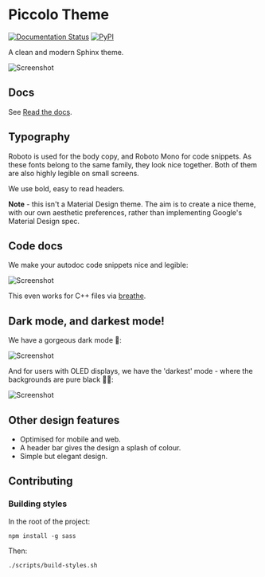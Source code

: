 # Piccolo Theme

[![Documentation Status](https://readthedocs.org/projects/piccolo-theme/badge/?version=latest)](https://piccolo-theme.readthedocs.io/en/latest/?badge=latest)
[![PyPI](https://img.shields.io/pypi/v/piccolo-theme?color=%2334D058&label=pypi)](https://pypi.org/project/piccolo-theme/)

A clean and modern Sphinx theme.

![Screenshot](https://raw.githubusercontent.com/piccolo-orm/piccolo_theme/master/docs/screenshots/docs.png)

## Docs

See [Read the docs](https://piccolo-theme.readthedocs.io/en/latest/).

## Typography

Roboto is used for the body copy, and Roboto Mono for code snippets. As these
fonts belong to the same family, they look nice together. Both of them are
also highly legible on small screens.

We use bold, easy to read headers.

**Note** - this isn't a Material Design theme. The aim is to create a nice
theme, with our own aesthetic preferences, rather than implementing Google's
Material Design spec.

## Code docs

We make your autodoc code snippets nice and legible:

![Screenshot](https://raw.githubusercontent.com/piccolo-orm/piccolo_theme/master/docs/screenshots/api_docs.png)

This even works for C++ files via [breathe](https://breathe.readthedocs.io/en/latest/).

## Dark mode, and darkest mode!

We have a gorgeous dark mode 🥷:

![Screenshot](https://raw.githubusercontent.com/piccolo-orm/piccolo_theme/master/docs/screenshots/dark_mode.png)

And for users with OLED displays, we have the 'darkest' mode - where the
backgrounds are pure black 🧛‍♂️:

![Screenshot](https://raw.githubusercontent.com/piccolo-orm/piccolo_theme/master/docs/screenshots/darkest_mode.png)

## Other design features

 * Optimised for mobile and web.
 * A header bar gives the design a splash of colour.
 * Simple but elegant design.

## Contributing

### Building styles

In the root of the project:

```
npm install -g sass
```

Then:

```
./scripts/build-styles.sh
```
